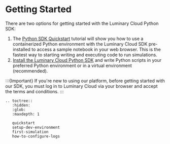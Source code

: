 # Getting Started

There are two options for getting started with the Luminary Cloud
Python SDK:

1. The [Python SDK Quickstart](quickstart.md#quickstart-with-python-notebook) tutorial will show you how to use a containerized Python environment with the Luminary Cloud SDK
pre-installed to access a sample notebook in your web browser. This is the fastest way to starting writing and executing code to run simulations.
2. [Install the Luminary Cloud Python SDK](setup-dev-environment.md) and write Python scripts in your preferred Python environment or in a virtual environment (recommended).

:::{Important}
If you're new to using our platform, before getting started with our SDK, you
must log in to Luminary Cloud via your browser and accept the terms and
conditions.
:::


<!-- Need this toctree so that Sphinx knows about the other files in this
directory. The :hidden: option prevents the toctree from being shown. -->
```{eval-rst}
.. toctree::
   :hidden:
   :glob:
   :maxdepth: 1

   quickstart
   setup-dev-environment
   first-simulation
   how-to-configure-logs
```